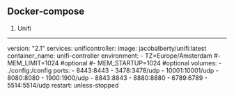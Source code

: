 ## Docker-compose
1. Unifi
---
version: "2.1"
services:
  unificontroller:
    image: jacobalberty/unifi:latest
    container_name: unifi-controller
    environment:
      - TZ=Europe/Amsterdam
     #- MEM_LIMIT=1024 #optional
     #- MEM_STARTUP=1024 #optional
    volumes:
      - ./config:/config
    ports:
      - 8443:8443
      - 3478:3478/udp
      - 10001:10001/udp
      - 8080:8080
      - 1900:1900/udp
      - 8843:8843
      - 8880:8880
      - 6789:6789
      - 5514:5514/udp
    restart: unless-stopped
